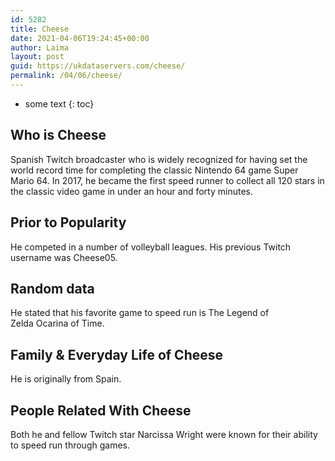 ```yaml
---
id: 5282
title: Cheese
date: 2021-04-06T19:24:45+00:00
author: Laima
layout: post
guid: https://ukdataservers.com/cheese/
permalink: /04/06/cheese/
---
```


* some text
{: toc}


## Who is Cheese
                  
                  
                  
Spanish Twitch broadcaster who is widely recognized for having set the world record time for completing the classic Nintendo 64 game Super Mario 64. In 2017, he became the first speed runner to collect all 120 stars in the classic video game in under an hour and forty minutes.
                  
              
            
              
            
                
                
                
## Prior to Popularity
                  
                  
                  
He competed in a number of volleyball leagues. His previous Twitch username was Cheese05. 
                  
              
            
              
            
                
                
                
## Random data
                  
                  
                  
He stated that his favorite game to speed run is The Legend of Zelda Ocarina of Time.
                  
              
            
              
            
                
                
                
## Family & Everyday Life of Cheese
                  
                  
                  
He is originally from Spain.
                  
              
            
              
            
                
                
                
## People Related With Cheese
                  
                  
                  
Both he and fellow Twitch star Narcissa Wright were known for their ability to speed run through games.
                  
              
            
              
            
                
              
            
              
              
            
            
              
            
          
          
          